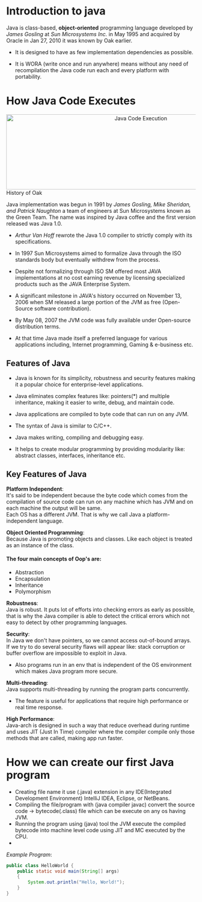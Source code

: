 # Introduction to java
Java is class-based, **object-oriented** programming language developed by *James Gosling* at *Sun Microsystems Inc.* in May 1995 and acquired by Oracle in Jan 27, 2010 it was known by Oak earlier.

- It is designed to have as few implementation dependencies as possible.

- It is WORA (write once and run anywhere) means without any need of recompilation the Java code run each and every platform with portability.

# How Java Code Executes

<div align="center" width=700 height=200>
  
<img src="https://github.com/user-attachments/assets/6fbace23-57fa-4761-a3d1-1352fb3cbd84" class="execution" alt="Java Code Execution" width=700 height=200>

</div

## History of Oak

Java implementation was begun in 1991 by *James Gosling, Mike Sheridan, and Patrick Naughton* a team of engineers at Sun Microsystems known as the Green Team. The name was inspired by Java coffee and the first version released was Java 1.0.
- *Arthur Van Hoff* rewrote the Java 1.0 compiler to strictly comply with its specifications.
- In 1997 Sun Microsystems aimed to formalize Java through the ISO standards body but eventually withdrew from the process.

- Despite not formalizing through ISO SM offered most JAVA implementations at no cost earning revenue by licensing specialized products such as the JAVA Enterprise System.

- A significant milestone in JAVA's history occurred on November 13, 2006 when SM released a large portion of the JVM as free (Open-Source software contribution).

- By May 08, 2007 the JVM code was fully available under Open-source distribution terms.

- At that time Java made itself a preferred language for various applications including, Internet programming, Gaming & e-business etc.

## Features of Java
- Java is known for its simplicity, robustness and security features making it a popular choice for enterprise-level applications.

- Java eliminates complex features like: pointers(*) and multiple inheritance, making it easier to write, debug, and maintain code.

- Java applications are compiled to byte code that can run on any JVM.

- The syntax of Java is similar to C/C++.

- Java makes writing, compiling and debugging easy.

- It helps to create modular programming by providing modularity like: abstract classes, interfaces, inheritance etc.

## Key Features of Java
**Platform Independent**:  
It's said to be independent because the byte code which comes from the compilation of source code can run on any machine which has JVM and on each machine the output will be same.  
Each OS has a different JVM. That is why we call Java a platform-independent language.

**Object Oriented Programming**:  
Because Java is promoting objects and classes. Like each object is treated as an instance of the class.  
#### The four main concepts of Oop's are:
- Abstraction  
- Encapsulation  
- Inheritance  
- Polymorphism

**Robustness**:  
Java is robust. It puts lot of efforts into checking errors as early as possible, that is why the Java compiler is able to detect the critical errors which not easy to detect by other programming languages.

**Security**:  
In Java we don't have pointers, so we cannot access out-of-bound arrays. If we try to do several security flaws will appear like: stack corruption or buffer overflow are impossible to exploit in Java.  
- Also programs run in an env that is independent of the OS environment which makes Java program more secure.

**Multi-threading**:  
Java supports multi-threading by running the program parts concurrently.  
- The feature is useful for applications that require high performance or real time response.

**High Performance**:  
Java-arch is designed in such a way that reduce overhead during runtime and uses JIT (Just In Time) compiler where the compiler compile only those methods that are called, making app run faster.

# How we can create our first Java program
- Creating file name it use (.java) extension in any IDE(Integrated Development Environment) IntelliJ IDEA, Eclipse, or NetBeans.
- Compiling the file/program with (java compiler javac) convert the source code -> bytecode(.class) file which can be execute on any os having JVM.
- Running the program using (java) tool the JVM execute the compiled bytecode into machine level code using JIT and MC executed by the CPU.
- 
*Example Program*:
```java
public class HelloWorld {
    public static void main(String[] args)
    {
        System.out.println("Hello, World!");
    }
}
